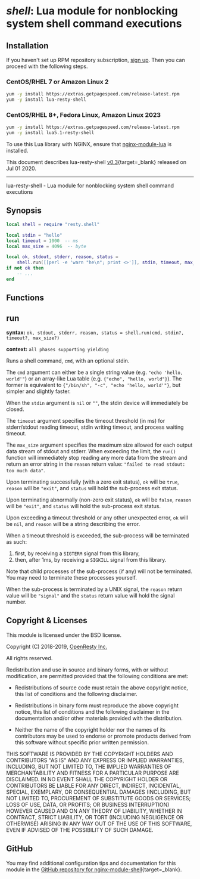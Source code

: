 # *shell*: Lua module for nonblocking system shell command executions


## Installation

If you haven't set up RPM repository subscription, [sign up](https://www.getpagespeed.com/repo-subscribe). Then you can proceed with the following steps.

### CentOS/RHEL 7 or Amazon Linux 2

```bash
yum -y install https://extras.getpagespeed.com/release-latest.rpm
yum -y install lua-resty-shell
```

### CentOS/RHEL 8+, Fedora Linux, Amazon Linux 2023

```bash
yum -y install https://extras.getpagespeed.com/release-latest.rpm
yum -y install lua5.1-resty-shell
```


To use this Lua library with NGINX, ensure that [nginx-module-lua](../modules/lua.md) is installed.

This document describes lua-resty-shell [v0.3](https://github.com/openresty/lua-resty-shell/releases/tag/v0.03){target=_blank} 
released on Jul 01 2020.
    
<hr />

lua-resty-shell - Lua module for nonblocking system shell command executions

## Synopsis

```lua
local shell = require "resty.shell"

local stdin = "hello"
local timeout = 1000  -- ms
local max_size = 4096  -- byte

local ok, stdout, stderr, reason, status =
    shell.run([[perl -e 'warn "he\n"; print <>']], stdin, timeout, max_size)
if not ok then
    -- ...
end
```

## Functions

run
---

**syntax:** `ok, stdout, stderr, reason, status = shell.run(cmd, stdin?, timeout?, max_size?)`

**context:** `all phases supporting yielding`

Runs a shell command, `cmd`, with an optional stdin.

The `cmd` argument can either be a single string value (e.g. `"echo 'hello,
world'"`) or an array-like Lua table (e.g. `{"echo", "hello, world"}`). The
former is equivalent to `{"/bin/sh", "-c", "echo 'hello, world'"}`, but simpler
and slightly faster.

When the `stdin` argument is `nil` or `""`, the stdin device will immediately
be closed.

The `timeout` argument specifies the timeout threshold (in ms) for
stderr/stdout reading timeout, stdin writing timeout, and process waiting
timeout.

The `max_size` argument specifies the maximum size allowed for each output
data stream of stdout and stderr. When exceeding the limit, the `run()`
function will immediately stop reading any more data from the stream and return
an error string in the `reason` return value: `"failed to read stdout: too much
data"`.

Upon terminating successfully (with a zero exit status), `ok` will be `true`,
`reason` will be `"exit"`, and `status` will hold the sub-process exit status.

Upon terminating abnormally (non-zero exit status), `ok` will be `false`,
`reason` will be `"exit"`, and `status` will hold the sub-process exit status.

Upon exceeding a timeout threshold or any other unexpected error, `ok` will be
`nil`, and `reason` will be a string describing the error.

When a timeout threshold is exceeded, the sub-process will be terminated as
such:

1. first, by receiving a `SIGTERM` signal from this library,
2. then, after 1ms, by receiving a `SIGKILL` signal from this library.

Note that child processes of the sub-process (if any) will not be terminated.
You may need to terminate these processes yourself.

When the sub-process is terminated by a UNIX signal, the `reason` return value
will be `"signal"` and the `status` return value will hold the signal number.

## Copyright & Licenses

This module is licensed under the BSD license.

Copyright (C) 2018-2019, [OpenResty Inc.](https://openresty.com)

All rights reserved.

Redistribution and use in source and binary forms, with or without modification, are permitted provided that the following conditions are met:

* Redistributions of source code must retain the above copyright notice, this list of conditions and the following disclaimer.

* Redistributions in binary form must reproduce the above copyright notice, this list of conditions and the following disclaimer in the documentation and/or other materials provided with the distribution.

* Neither the name of the copyright holder nor the names of its contributors may be used to endorse or promote products derived from this software without specific prior written permission.

THIS SOFTWARE IS PROVIDED BY THE COPYRIGHT HOLDERS AND CONTRIBUTORS "AS IS" AND ANY EXPRESS OR IMPLIED WARRANTIES, INCLUDING, BUT NOT LIMITED TO, THE IMPLIED WARRANTIES OF MERCHANTABILITY AND FITNESS FOR A PARTICULAR PURPOSE ARE DISCLAIMED. IN NO EVENT SHALL THE COPYRIGHT HOLDER OR CONTRIBUTORS BE LIABLE FOR ANY DIRECT, INDIRECT, INCIDENTAL, SPECIAL, EXEMPLARY, OR CONSEQUENTIAL DAMAGES (INCLUDING, BUT NOT LIMITED TO, PROCUREMENT OF SUBSTITUTE GOODS OR SERVICES; LOSS OF USE, DATA, OR PROFITS; OR BUSINESS INTERRUPTION) HOWEVER CAUSED AND ON ANY THEORY OF LIABILITY, WHETHER IN CONTRACT, STRICT LIABILITY, OR TORT (INCLUDING NEGLIGENCE OR OTHERWISE) ARISING IN ANY WAY OUT OF THE USE OF THIS SOFTWARE, EVEN IF ADVISED OF THE POSSIBILITY OF SUCH DAMAGE.


## GitHub

You may find additional configuration tips and documentation for this module in the [GitHub repository for 
nginx-module-shell](https://github.com/openresty/lua-resty-shell){target=_blank}.